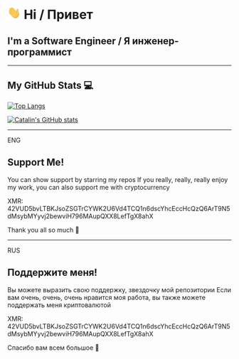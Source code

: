 # <img src="https://raw.githubusercontent.com/ABSphreak/ABSphreak/master/gifs/Hi.gif" width="30px"> Hi / Привет

## I'm a Software Engineer / Я инженер-программист

---

## My GitHub Stats 💻

[![Top Langs](https://github-readme-stats.vercel.app/api/top-langs/?username=jinx420&hide=java,html,css&theme=dracula)](https://github.com/anuraghazra/github-readme-stats)

[![Catalin's GitHub stats](https://github-readme-stats.vercel.app/api?username=jinx420&theme=dracula)](https://github.com/anuraghazra/github-readme-stats)

---

ENG
## Support Me!
You can show support by starring my repos
If you really, really, really enjoy my work, you can also support me with cryptocurrency

XMR:
42VUD5bvLTBKJsoZSGTrCYWK2U6Vd4TCQ1n6dscYhcEccHcQzQ6ArT9N5dMsybMYyvj2bewviH796MAupQXX8LefTgX8ahX

Thank you all so much 🙏

---

RUS
## Поддержите меня!
Вы можете выразить свою поддержку, звездочку мой репозитории
Если вам очень, очень, очень нравится моя работа, вы также можете поддержать меня криптовалютой

XMR:
42VUD5bvLTBKJsoZSGTrCYWK2U6Vd4TCQ1n6dscYhcEccHcQzQ6ArT9N5dMsybMYyvj2bewviH796MAupQXX8LefTgX8ahX

Спасибо вам всем большое 🙏
